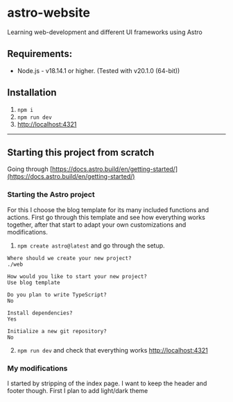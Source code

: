 # astro-website
Learning web-development and different UI frameworks using Astro


## Requirements:
- Node.js - v18.14.1 or higher. (Tested with v20.1.0 (64-bit))

## Installation

1. `npm i`
2. `npm run dev`
3. [http://localhost:4321](http://localhost:4321)

---

## Starting this project from scratch

Going through [https://docs.astro.build/en/getting-started/](https://docs.astro.build/en/getting-started/)

### Starting the Astro project

For this I choose the blog template for its many included functions and actions. First go through this template and see how everything works together, after that start to adapt your own customizations and modifications.

1. `npm create astro@latest` and go through the setup.

```
Where should we create your new project?
./web

How would you like to start your new project?
Use blog template

Do you plan to write TypeScript?
No

Install dependencies?
Yes

Initialize a new git repository?
No
```

2. `npm run dev` and check that everything works [http://localhost:4321](http://localhost:4321)

### My modifications

I started by stripping of the index page. I want to keep the header and footer though. First I plan to add light/dark theme